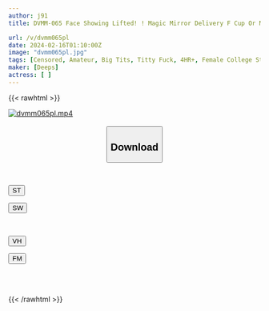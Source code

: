 ```yaml
---
author: j91
title: DVMM-065 Face Showing Lifted! ! Magic Mirror Delivery F Cup Or More! ! Big-breasted Female College Students In Tight Knits. All 8 Girls Have Sex Special! ! The Big Breasts Of A Paisura Girl Who Attracts The Attention Of Men On The Street Are Squeezed, Shaken And Grabbed! First Tit Fuck Sandwich! Breast Shaking Sex!

url: /v/dvmm065pl
date: 2024-02-16T01:10:00Z
image: "dvmm065pl.jpg"
tags: [Censored, Amateur, Big Tits, Titty Fuck, 4HR+, Female College Student, Huge Cock	]
maker: [Deeps]
actress: [ ]
---
```



{{< rawhtml >}}

<div class="video" data-videoid="GABYm9erbdI1zjr">
    <a href="javascript:;">
        <img src="/v/dvmm065pl/dvmm065pl.jpg" width="WIDTH" height="HEIGHT" alt="dvmm065pl.mp4" loading="lazy">
    </a>
</div>

<script type="text/javascript" src="https://j91.asia/asset/on-demand-st.js"></script>

<br>
  <link rel="stylesheet" href="https://j91.asia/asset/bs5.css">
  
  <center>
  <button class="btn btn-primary" type="button" data-bs-toggle="collapse" data-bs-target=".multi-collapse" aria-expanded="false" aria-controls="multiCollapseExample1 multiCollapseExample2"><h2>Download</h2></button></center>
</p>
<div class="row">
  <div class="col">
    <div class="collapse multi-collapse" id="multiCollapseExample1">
      <div class="card card-body">
	      	      <br>
<div class="buttons">  
<p><a href="https://streamtape.to/v/GABYm9erbdI1zjr" target="_blank"><button class="btn-hover color-3"><i class="fa fa-download"></i> ST</button></a></p>
<p><a href="https://cdnwish.com/yy7c9vjytsmz" target="_blank"><button class="btn-hover color-2"><i class="fa fa-download"></i> SW</button></a></p></div>
    </div>
  </div>
</div>
  <div class="col">
    <div class="collapse multi-collapse" id="multiCollapseExample2">
      <div class="card card-body">
	      <br>
<div class="buttons">
<p><a href="javascript:;" target="_blank"><button class="btn-hover color-9"><i class="fa fa-download"></i> VH</button></a></p>
<p><a href="javascript:;"><button class="btn-hover color-8"><i class="fa fa-download"></i> FM</button></a></p></div>
<br><br>
      </div>
    </div>
  </div>
</div>

{{< /rawhtml >}}